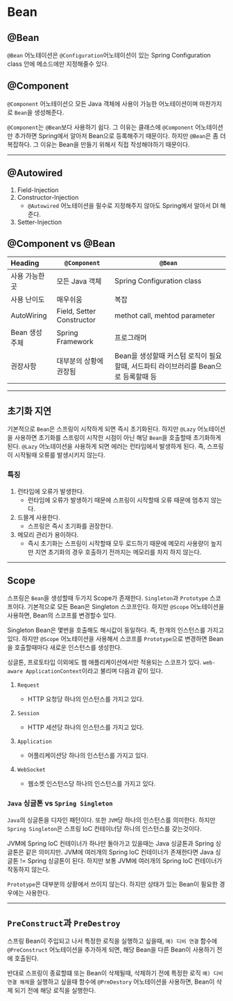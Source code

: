 # Bean

## @Bean

`@Bean` 어노테이션은 `@Configuration`어노테이션이 있는 Spring Configuration class 안에 메소드에만 지정해줄수 있다.

## @Component

`@Component` 어노테이션으 모든 Java 객체에 사용이 가능한 어노테이션이며 마찬가지로 `Bean`을 생성해준다.

`@Component`는 `@Bean`보다 사용하기 쉽다. 그 이유는 클래스에 `@Component` 어노테이션만 추가하면 Spring에서 알아저 Bean으로 등록해주기 때문이다. 하지만 `@Bean`은 좀 더
복잡하다. 그 이유는 Bean을 만들기 위해서 직접 작성해야하기 때문이다.
********

## @Autowired

1. Field-Injection
2. Constructor-Injection
    - `@Autowired` 어노테이션을 필수로 지정해주지 않아도 Spring에서 알아서 DI 해준다.
3. Setter-Injection

## @Component vs @Bean

| Heading    | `@Component`              | `@Bean`                                            |
|:-----------|---------------------------|----------------------------------------------------|
| 사용 가능한 곳   | 모든 Java 객체                | Spring Configuration class                         |
| 사용 난이도     | 매우쉬움                      | 복잡                                                 |     
| AutoWiring | Field, Setter Constructor | methot call, mehtod parameter                      |
| Bean 생성 주체 | Spring Framework          | 프로그래머                                              |
| 권장사항       | 대부분의 상황에 권장됨              | Bean을 생성할때 커스텀 로직이 필요할때, 서드파티 라이브러리를 Bean으로 등록할때 등 |

---

## 초기화 지연

기본적으로 `Bean`은 스프링이 시작하게 되면 즉시 초기화된다. 하지만 `@Lazy` 어노테이션을 사용하면 초기화를 스프링이 시작한 시점이 아닌 해당 `Bean`을 호출할때 초기화하게 된다. `@Lazy`
어노테이션을 사용하게 되면 에러는 런타임에서 발생하게 된다. 즉, 스프링이 시작될때 오류를 발생시키지 않는다.

### 특징

1. 런타입에 오류가 발생한다. <br>
    - 런타임에 오류가 발생하기 때문에 스프링이 시작할때 오류 때문에 멈추지 않는다. <br>
2. 드믈게 사용한다. <br>
    - 스프링은 즉시 초기화를 권장한다.
3. 메모리 관리가 용이하다. <br>
    - 즉시 초기화는 스프링이 시작할때 모두 로드하기 때문에 메모리 사용량이 높지만 지연 초기화의 경우 호출하기 전까지는 메모리를 차지 하지 않는다.

---

## Scope

스프링은 `Bean`을 생성할때 두가지 Scope가 존재한다. `Singleton`과 `Prototype` 스코프이다. 기본적으로 모든 Bean은 Singleton 스코프인다. 하지만 `@Scope` 어노테이션을
사용하면, Bean의 스코프를 변경할수 있다.

Singleton Bean은 몇번을 호출해도 해시값이 동일하다. 즉, 한개의 인스턴스를 가지고 있다. 하지만 `@Scope` 어노테이션을 사용해서 스코프를 `Prototype`으로 변경하면 Bean을 호출할때마다
새로운 인스턴스를 생성한다.

싱글톤, 프로토타입 이외에도 웹 애플리케이션에서만 적용되는 스코프가 있다. `web-aware ApplicationContext`이라고 불리며 다음과 같이 있다.

1. `Request` <br>
    - HTTP 요청당 하나의 인스턴스를 가지고 있다. <br>

2. `Session` <br>
    - HTTP 세션당 하나의 인스턴스를 가지고 있다. <br>

3. `Application` <br>
    - 어플리케이션당 하나의 인스턴스를 가지고 있다. <br>

4. `WebSocket`
    - 웹소켓 인스턴스당 하나의 인스턴스를 가지고 있다.

### `Java` 싱글톤 vs `Spring Singleton`

`Java`의 싱글톤을 디자인 패턴이다. 또한 `JVM`당 하나의 인스턴스를 의미한다. 하지만 `Spring Singleton`은 스프링 IoC 컨테이너당 하나의 인스턴스를 갖는것이다.

JVM에 Spring IoC 컨테이너가 하나만 돌아가고 있을때는 Java 싱글톤과 Spring 싱글톤은 같은 의미지만. JVM에 여러개의 Spring IoC 컨테이너가 존재한다면 Java 싱글톤 != Spring
싱글톤이 된다. 하지만 보통 JVM에 여러개의 Spring IoC 컨테이너가 작동하지 않는다.

`Prototype`은 대부분의 상황에서 쓰이지 않는다. 하지만 상태가 있는 Bean이 필요한 경우에는 사용한다.

---

## `PreConstruct`과 `PreDestroy`

스프링 Bean이 주입되고 나서 특정한 로직을 실행하고 싶을때, `예) 디비 연결` 함수에 `@PreConstruct` 어노테이션을 추가하게 되면, 해당 Bean을 다른 Bean이 사용하기 전에 호출된다.

반대로 스프링이 종료할떄 또는 Bean이 삭제될때, 삭제하기 전에 특정한 로직 `예) 디비 연결 해제`을 실행하고 싶을때 함수에 `@PreDestory` 어노테이션을 사용하면, Bean이 삭제 되기 전에 해당 로직을
실행한다.